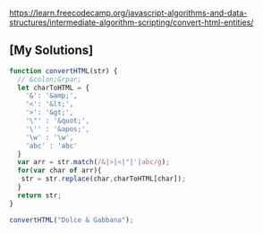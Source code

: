 https://learn.freecodecamp.org/javascript-algorithms-and-data-structures/intermediate-algorithm-scripting/convert-html-entities/

## [My Solutions]

```js
function convertHTML(str) {
  // &colon;&rpar;
  let charToHTML = {
    '&': '&amp;',
    '<': '&lt;',
    '>': '&gt;',
    '\"' : '&quot;',
    '\'' : '&apos;',
    '\w' : '\w',
    'abc' : 'abc'
  }
  var arr = str.match(/&|>|<|"|'|abc/g);
  for(var char of arr){
   str = str.replace(char,charToHTML[char]);
  }
  return str;
}

convertHTML("Dolce & Gabbana");
```

